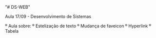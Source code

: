 "# DS-WEB" 

Aula 17/09 - Desenvolvimento de Sistemas

º Aula sobre:
º Estelização de texto
º Mudança de faveicon
º Hyperlink
º Tabela